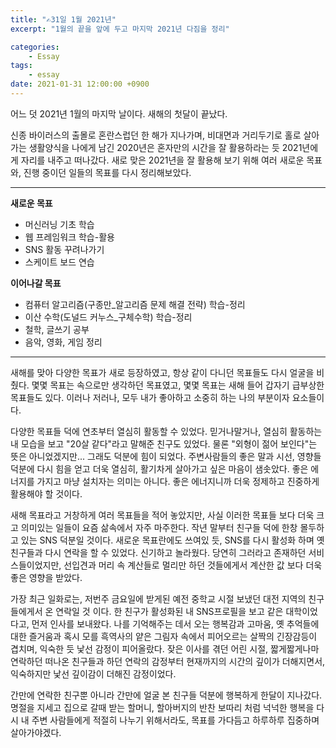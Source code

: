 ```yaml
---
title: "✍️31일 1월 2021년"
excerpt: "1월의 끝을 앞에 두고 마지막 2021년 다짐을 정리"

categories:
    - Essay
tags:
    - essay
date: 2021-01-31 12:00:00 +0900
---
```

어느 덧 2021년 1월의 마지막 날이다. 새해의 첫달이 끝났다.

신종 바이러스의 출몰로 혼란스럽던 한 해가 지나가며, 비대면과 거리두기로 홀로 살아가는 생활양식을 나에게 남긴 2020년은 혼자만의 시간을 잘 활용하라는 듯 2021년에게 자리를 내주고 떠나갔다. 새로 맞은 2021년을 잘 활용해 보기 위해 여러 새로운 목표와, 진행 중이던 일들의 목표를 다시 정리해보았다.

---
**새로운 목표**
- 머신러닝 기초 학습
- 웹 프레임워크 학습-활용
- SNS 활동 꾸려나가기
- 스케이트 보드 연습

**이어나갈 목표**
- 컴퓨터 알고리즘(구종만_알고리즘 문제 해결 전략) 학습-정리
- 이산 수학(도널드 커누스_구체수학) 학습-정리
- 철학, 글쓰기 공부
- 음악, 영화, 게임 정리

---
새해를 맞아 다양한 목표가 새로 등장하였고, 항상 같이 다니던 목표들도 다시 얼굴을 비췄다. 몇몇 목표는 속으로만 생각하던 목표였고, 몇몇 목표는 새해 들어 갑자기 급부상한 목표들도 있다. 이러나 저러나, 모두 내가 좋아하고 소중히 하는 나의 부분이자 요소들이다.

다양한 목표들 덕에 연초부터 열심히 활동할 수 있었다. 믿거나말거나, 열심히 활동하는 내 모습을 보고 "20살 같다"라고 말해준 친구도 있었다. 물론 "외형이 젊어 보인다"는 뜻은 아니었겠지만... 그래도 덕분에 힘이 되었다. 주변사람들의 좋은 말과 시선, 영향들 덕분에 다시 힘을 얻고 더욱 열심히, 활기차게 살아가고 싶은 마음이 샘솟았다. 좋은 에너지를 가지고 마냥 설치자는 의미는 아니다. 좋은 에너지니까 더욱 정제하고 진중하게 활용해야 할 것이다.

새해 목표라고 거창하게 여러 목표들을 적어 놓았지만, 사실 이러한 목표들 보다 더욱 크고 의미있는 일들이 요즘 삶속에서 자주 마주한다. 작년 말부터 친구들 덕에 한창 몰두하고 있는 SNS 덕분일 것이다. 새로운 목표란에도 쓰여있 듯, SNS를 다시 활성화 하며 옛 친구들과 다시 연락을 할 수 있었다. 신기하고 놀라웠다. 당연히 그러라고 존재하던 서비스들이었지만, 선입견과 머리 속 계산들로 멀리만 하던 것들에게서 계산한 값 보다 더욱 좋은 영향을 받았다.

가장 최근 일화로는, 저번주 금요일에 받게된 예전 중학교 시절 보냈던 대전 지역의 친구들에게서 온 연락일 것 이다. 한 친구가 활성화된 내 SNS프로필을 보고 같은 대학이었다고, 먼저 인사를 보내왔다. 나를 기억해주는 데서 오는 행복감과 고마움, 옛 추억들에 대한 즐거움과 혹시 모를 흑역사의 얕은 그림자 속에서 피어오르는 살짝의 긴장감등이 겹치며, 익숙한 듯 낯선 감정이 피어올랐다. 잦은 이사를 겪던 어린 시절, 짧게짧게나마 연락하던 떠나온 친구들과 하던 연락의 감정부터 현재까지의 시간의 깊이가 더해지면서, 익숙하지만 낯선 깊이감이 더해진 감정이었다.

간만에 연락한 친구뿐 아니라 간만에 얼굴 본 친구들 덕분에 행복하게 한달이 지나갔다. 명절을 지세고 집으로 갈때 받는 할머니, 할아버지의 반찬 보따리 처럼 넉넉한 행복을 다시 내 주변 사람들에게 적절히 나누기 위해서라도, 목표를 가다듬고 하루하루 집중하며 살아가야겠다.